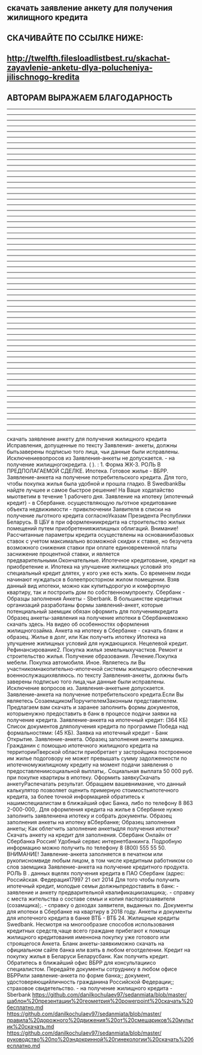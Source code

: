 скачать заявление анкету для получения жилищного кредита
--------------------------------------------------
СКАЧИВАЙТЕ ПО ССЫЛКЕ НИЖЕ:
--------------------------------------------------
http://twelfth.filesloadlistbest.ru/skachat-zayavlenie-anketu-dlya-polucheniya-jilischnogo-kredita
--------------------------------------------------
АВТОРАМ ВЫРАЖАЕМ БЛАГОДАРНОСТЬ
--------------------------------------------------
--------------------------------------------------
--------------------------------------------------
--------------------------------------------------
--------------------------------------------------
--------------------------------------------------
--------------------------------------------------
--------------------------------------------------
--------------------------------------------------
--------------------------------------------------
--------------------------------------------------
--------------------------------------------------
--------------------------------------------------
--------------------------------------------------
--------------------------------------------------
--------------------------------------------------
--------------------------------------------------
--------------------------------------------------
--------------------------------------------------
--------------------------------------------------
--------------------------------------------------
--------------------------------------------------
--------------------------------------------------
--------------------------------------------------
--------------------------------------------------
--------------------------------------------------
--------------------------------------------------
--------------------------------------------------
--------------------------------------------------
--------------------------------------------------
--------------------------------------------------
--------------------------------------------------
--------------------------------------------------
--------------------------------------------------
--------------------------------------------------
--------------------------------------------------
--------------------------------------------------
--------------------------------------------------
--------------------------------------------------
--------------------------------------------------
--------------------------------------------------
--------------------------------------------------
--------------------------------------------------
--------------------------------------------------
--------------------------------------------------
--------------------------------------------------
--------------------------------------------------
--------------------------------------------------
--------------------------------------------------
--------------------------------------------------
--------------------------------------------------
--------------------------------------------------
--------------------------------------------------
--------------------------------------------------
--------------------------------------------------
--------------------------------------------------
--------------------------------------------------
--------------------------------------------------
--------------------------------------------------
скачать заявление анкету для получения жилищного кредита Исправления, допущенные по тексту Заявления- анкеты, должны бытьзаверены подписью того лица, чьи данные были исправлены. Исключениевопросов из Заявления-анкеты не допускается. - на получение жилищногокредита. ( ). : 1. Форма ЖК-3. РОЛЬ В ПРЕДПОЛАГАЕМОЙ СДЕЛКЕ. Ипотека. Готовое жилье - ВБРР. Заявление-анкета на получение потребительского кредита. Для того, чтобы покупка жилья была удобной и прошла гладко. В SwedbankВы найдте лучшее и самое быстрое решение! На Ваше ходатайство мыответим в течение 1 рабочего дня. Заявление на ипотеку (ипотечный кредит) - в Сбербанке. осуществляющую льготное кредитование объекта недвижимости - привключении Заявителя в списки на получение льготного кредита согласноУказам Президента Республики Беларусь.  В ЦБУ в  при оформлениикредита на строительство жилых помещений путем приобретенияжилищных облигаций. Внимание! Рассчитанные параметры кредита осуществлены на основаниибазовых ставок с учетом максимально возможной скидки к ставке, но безучета возможного снижения ставки при оплате единовременной платы заснижение процентной ставки, и является предварительными.Окончательные. Ипотечное кредитование, кредит на приобретение и. Ипотека на улучшение жилищных условий  это специальный кредит длятех, у кого уже есть жиль. Со временем люди начинают нуждаться в болеепросторном жилом помещении. Взяв данный вид ипотеки, можно как купитьдорогую и комфортную квартиру, так и построить дом по собственномупроекту. Сбербанк - Образцы заполнения Анкеты - Sberbank. В большинстве кредитных организаций разработаны формы заявлений-анкет, которые потенциальный заемщик обязан оформить для получениякредита  Образец анкеты-заявления на получение ипотеки в Сбербанкеможно скачать здесь.  На видео об особенностях оформления жилищногозайма. Анкета на ипотеку в Сбербанке - скачать бланк и образец. Жилье в долг, или Как получить ипотеку
Ипотека на улучшение жилищных условий для нуждающихся. Нецелевой кредит. Рефинансирование2. Покупка жилья  земельныхучастков. Ремонт и строительство жилья. Получение образования. Лечение.Покупка мебели. Покупка автомобиля. Иное. Являетесь ли Вы участникомнакопительно-ипотечной системы жилищного обеспечения военнослужащихявляюсь. по тексту Заявления-анкеты, должны быть заверены подписью того лица,чьи данные были исправлены. Исключение вопросов из. Заявления-анкетыне допускается. Заявление-анкета на получение потребительского кредита.Если Вы являетесь СозаемщикомПоручителемЗаконным представителем. Предлагаем вам скачать и заранее заполнить формы документов, которыенужно предоставить в банк в процессе подачи заявки на получение кредита. Заявление-анкета на ипотечный кредит: (364 КБ)  Список документов дляполучения кредита по программе Победа над формальностями: (45 КБ). Заявка на ипотечный кредит - Банк Открытие. Заявление-анкета. Образец заполнения анкеты замщика. Гражданин с помощью ипотечного жилищного кредита на территорииТверской области приобретает у застройщика построенное им жилье подоговору  не может превышать сумму задолженности по ипотечномужилищному кредиту на момент подачи заявления о предоставлениисоциальной выплаты,. Социальная выплата 50 000 руб. при покупке квартиры в ипотеку. Оформить заявкуСкачать анкетуРаспечатать результат.  Обращаем вашевнимание, что данный калькулятор позволяет оценить примерную стоимостьипотечного кредита, за более точной информацией обратитесь к нашимспециалистам в ближайший офис Банка, либо по телефону 8 863 2-000-000,. Для оформления кредита на жилье в Сбербанке нужно заполнить заявлениена ипотеку и собрать документы.  Образец заполнения анкеты на ипотеку вСбербанке; Образец заполнения анкеты; Как облегчить заполнение анкетыдля получения ипотеки?  Скачать анкету на кредит для заполнения. Сбербанк Онлайн от Сбербанка Россия!   Удобный сервис интернетбанкинга.   Подробную информацию можно получить по телефону  8 (800) 555 55 50. ВНИМАНИЕ! Заявление-анкета заполняется в печатном или рукописномвиде любым лицом, в том числе кредитным работником со слов заемщика Заявление-анкета на получение кредитного продукта. РОЛЬ В . данных вцелях получения кредита в ПАО Сбербанк (адрес: Российская. Федерация17997
21 окт 2014  Для того чтобы получить ипотечный кредит, молодые семьи должныпредоставить в банк: - заявление и анкету предварительной квалификациизамщика;. - справку с места жительства о составе семьи и копия паспортазаявителя (созамщика);. - справку о доходах заявителя, выданных по. Документы для ипотеки в Сбербанке на квартиру в 2018 году. Анкеты и документы для ипотечного кредита в банке ВТБ - ВТБ 24. Жилищные кредиты  Swedbank. Несмотря на многообразие способов использования кредитных средств,чаще всего граждане прибегают к помощи жилищного кредитования именнона покупку уже готового или строящегося  Анкета. Бланк анкеты-заявкиможно скачать на официальном сайте банка или взять в любом егоотделении. Кредит на покупку жилья в Беларуси  Беларусбанк. Как получить кредит. Обратитесь в ближайший офис ВБРР для консультациисо специалистом. Передайте документы сотруднику в любом офисе ВБРРили  заявление-анкета по форме банка;; документ, удостоверяющийличность гражданина Российской Федерации;; страховое свидетельство. - на получение жилищного кредита - Sberbank
https://github.com/danilkochulaev97/sedanmiata/blob/master/шаблон%20презентации%20геометрия%20powerpoint%20скачать%20бесплатно.md
https://github.com/danilkochulaev97/sedanmiata/blob/master/правила%20дорожного%20движения%20от%20смешариков%20мультик%20скачать.md
https://github.com/danilkochulaev97/sedanmiata/blob/master/руководство%20по%20эндокринной%20гинекологии%20скачать%20бесплатно.md